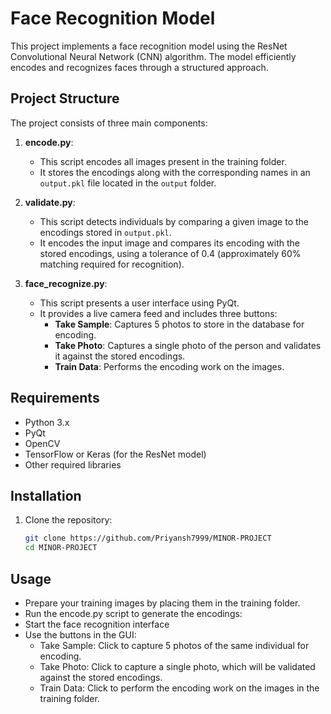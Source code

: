 # Face Recognition Model

This project implements a face recognition model using the ResNet Convolutional Neural Network (CNN) algorithm. The model efficiently encodes and recognizes faces through a structured approach.

## Project Structure

The project consists of three main components:

1. **encode.py**: 
   - This script encodes all images present in the training folder.
   - It stores the encodings along with the corresponding names in an `output.pkl` file located in the `output` folder.

2. **validate.py**: 
   - This script detects individuals by comparing a given image to the encodings stored in `output.pkl`.
   - It encodes the input image and compares its encoding with the stored encodings, using a tolerance of 0.4 (approximately 60% matching required for recognition).

3. **face_recognize.py**: 
   - This script presents a user interface using PyQt.
   - It provides a live camera feed and includes three buttons:
     - **Take Sample**: Captures 5 photos to store in the database for encoding.
     - **Take Photo**: Captures a single photo of the person and validates it against the stored encodings.
     - **Train Data**: Performs the encoding work on the images.

## Requirements

- Python 3.x
- PyQt
- OpenCV
- TensorFlow or Keras (for the ResNet model)
- Other required libraries

## Installation

1. Clone the repository:
   ```bash
   git clone https://github.com/Priyansh7999/MINOR-PROJECT
   cd MINOR-PROJECT

## Usage
- Prepare your training images by placing them in the training folder.
- Run the encode.py script to generate the encodings:
- Start the face recognition interface
- Use the buttons in the GUI:
  - Take Sample: Click to capture 5 photos of the same individual for encoding.
  - Take Photo: Click to capture a single photo, which will be validated against the stored encodings.
  - Train Data: Click to perform the encoding work on the images in the training folder.
